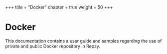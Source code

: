 +++
title = "Docker"
chapter = true
weight = 50
+++

# Docker

This documentation contains a user guide and samples regarding the use of private and public Docker repository in Repsy.
